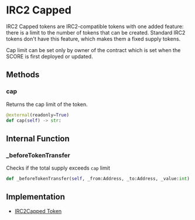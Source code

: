 # IRC2 Capped

IRC2 Capped tokens are IRC2-compatible tokens with one added feature: there is a limit to the number of tokens that can be created. Standard IRC2 tokens don't have this feature, which makes them a fixed supply tokens.

Cap limit can be set only by owner of the contract which is set when the SCORE is first deployed or updated.

## Methods

### cap

Returns the cap limit of the token.

```python
@external(readonly=True)
def cap(self) -> str:
```

## Internal Function

### \_beforeTokenTransfer

Checks if the total supply exceeds `cap` limit

```python
def _beforeTokenTransfer(self, _from:Address, _to:Address, _value:int) -> None:
```

## Implementation

* [IRC2Capped Token](https://github.com/OpenDevICON/odi-contracts/blob/test-fixed/ODIContracts/tokens/IRC2capped.py)

